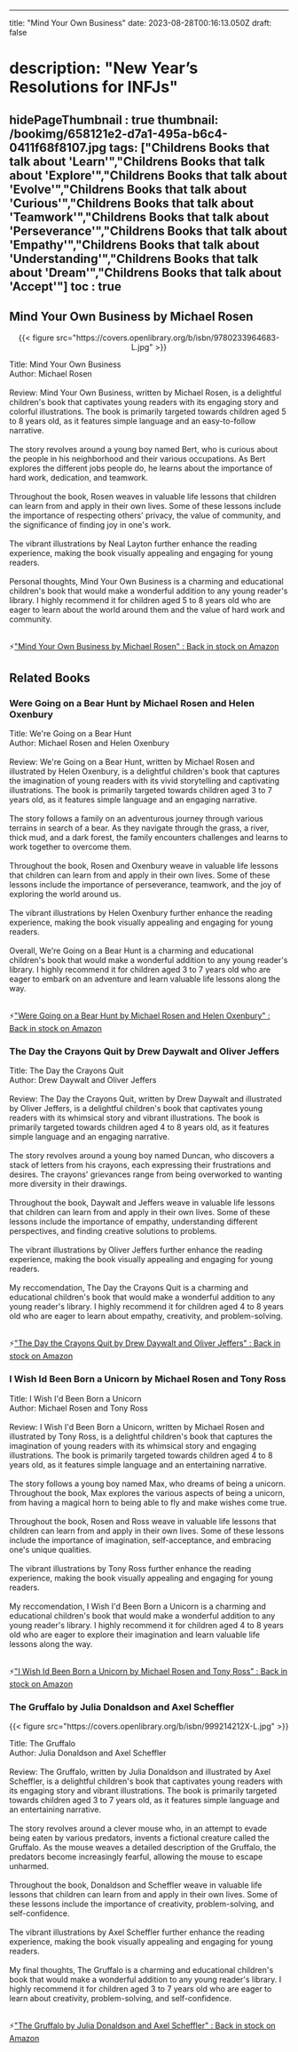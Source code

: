 
---
title: "Mind Your Own Business"
date: 2023-08-28T00:16:13.050Z
draft: false
# description: "New Year’s Resolutions for INFJs"
hidePageThumbnail : true
thumbnail: /bookimg/658121e2-d7a1-495a-b6c4-0411f68f8107.jpg
tags: ["Childrens Books that talk about 'Learn'","Childrens Books that talk about 'Explore'","Childrens Books that talk about 'Evolve'","Childrens Books that talk about 'Curious'","Childrens Books that talk about 'Teamwork'","Childrens Books that talk about 'Perseverance'","Childrens Books that talk about 'Empathy'","Childrens Books that talk about 'Understanding'","Childrens Books that talk about 'Dream'","Childrens Books that talk about 'Accept'"]
toc : true
---
## Mind Your Own Business by Michael Rosen

<center>
{{< figure src="https://covers.openlibrary.org/b/isbn/9780233964683-L.jpg" >}}
</center>

Title: Mind Your Own Business</br>
Author: Michael Rosen</br></br>
Review: Mind Your Own Business, written by Michael Rosen, is a delightful children's book that captivates young readers with its engaging story and colorful illustrations. The book is primarily targeted towards children aged 5 to 8 years old, as it features simple language and an easy-to-follow narrative.</br></br>
The story revolves around a young boy named Bert, who is curious about the people in his neighborhood and their various occupations. As Bert explores the different jobs people do, he learns about the importance of hard work, dedication, and teamwork.</br></br>
Throughout the book, Rosen weaves in valuable life lessons that children can learn from and apply in their own lives. Some of these lessons include the importance of respecting others' privacy, the value of community, and the significance of finding joy in one's work.</br></br>
The vibrant illustrations by Neal Layton further enhance the reading experience, making the book visually appealing and engaging for young readers.</br></br>
Personal thoughts, Mind Your Own Business is a charming and educational children's book that would make a wonderful addition to any young reader's library. I highly recommend it for children aged 5 to 8 years old who are eager to learn about the world around them and the value of hard work and community.</br></br>

<p>⚡<a id="aflink" href="https://www.amazon.com/gp/search?ie=UTF8&tag=klayu00-20&linkCode=ur2&linkId=6639bed89a8ad8dd2705e40644eb43d3&camp=1789&creative=9325&index=books&keywords=Mind Your Own Business by Michael Rosen" class="one" target="_blank" title='"Mind Your Own Business by Michael Rosen" : Back in stock on Amazon'>"Mind Your Own Business by Michael Rosen" : Back in stock on Amazon</a></p>

## Related Books
### Were Going on a Bear Hunt by Michael Rosen and Helen Oxenbury
Title: We're Going on a Bear Hunt</br>
Author: Michael Rosen and Helen Oxenbury</br></br>
Review: We're Going on a Bear Hunt, written by Michael Rosen and illustrated by Helen Oxenbury, is a delightful children's book that captures the imagination of young readers with its vivid storytelling and captivating illustrations. The book is primarily targeted towards children aged 3 to 7 years old, as it features simple language and an engaging narrative.</br></br>
The story follows a family on an adventurous journey through various terrains in search of a bear. As they navigate through the grass, a river, thick mud, and a dark forest, the family encounters challenges and learns to work together to overcome them.</br></br>
Throughout the book, Rosen and Oxenbury weave in valuable life lessons that children can learn from and apply in their own lives. Some of these lessons include the importance of perseverance, teamwork, and the joy of exploring the world around us.</br></br>
The vibrant illustrations by Helen Oxenbury further enhance the reading experience, making the book visually appealing and engaging for young readers.</br></br>
Overall, We're Going on a Bear Hunt is a charming and educational children's book that would make a wonderful addition to any young reader's library. I highly recommend it for children aged 3 to 7 years old who are eager to embark on an adventure and learn valuable life lessons along the way.</br></br>

<p>⚡<a id="aflink" href="https://www.amazon.com/gp/search?ie=UTF8&tag=klayu00-20&linkCode=ur2&linkId=6639bed89a8ad8dd2705e40644eb43d3&camp=1789&creative=9325&index=books&keywords=Were Going on a Bear Hunt by Michael Rosen and Helen Oxenbury" class="one" target="_blank" title='"Were Going on a Bear Hunt by Michael Rosen and Helen Oxenbury" : Back in stock on Amazon'>"Were Going on a Bear Hunt by Michael Rosen and Helen Oxenbury" : Back in stock on Amazon</a></p>

### The Day the Crayons Quit by Drew Daywalt and Oliver Jeffers
Title: The Day the Crayons Quit</br>
Author: Drew Daywalt and Oliver Jeffers</br></br>
Review: The Day the Crayons Quit, written by Drew Daywalt and illustrated by Oliver Jeffers, is a delightful children's book that captivates young readers with its whimsical story and vibrant illustrations. The book is primarily targeted towards children aged 4 to 8 years old, as it features simple language and an engaging narrative.</br></br>
The story revolves around a young boy named Duncan, who discovers a stack of letters from his crayons, each expressing their frustrations and desires. The crayons' grievances range from being overworked to wanting more diversity in their drawings.</br></br>
Throughout the book, Daywalt and Jeffers weave in valuable life lessons that children can learn from and apply in their own lives. Some of these lessons include the importance of empathy, understanding different perspectives, and finding creative solutions to problems.</br></br>
The vibrant illustrations by Oliver Jeffers further enhance the reading experience, making the book visually appealing and engaging for young readers.</br></br>
My reccomendation, The Day the Crayons Quit is a charming and educational children's book that would make a wonderful addition to any young reader's library. I highly recommend it for children aged 4 to 8 years old who are eager to learn about empathy, creativity, and problem-solving.</br></br>

<p>⚡<a id="aflink" href="https://www.amazon.com/gp/search?ie=UTF8&tag=klayu00-20&linkCode=ur2&linkId=6639bed89a8ad8dd2705e40644eb43d3&camp=1789&creative=9325&index=books&keywords=The Day the Crayons Quit by Drew Daywalt and Oliver Jeffers" class="one" target="_blank" title='"The Day the Crayons Quit by Drew Daywalt and Oliver Jeffers" : Back in stock on Amazon'>"The Day the Crayons Quit by Drew Daywalt and Oliver Jeffers" : Back in stock on Amazon</a></p>

### I Wish Id Been Born a Unicorn by Michael Rosen and Tony Ross
Title: I Wish I'd Been Born a Unicorn</br>
Author: Michael Rosen and Tony Ross</br></br>
Review: I Wish I'd Been Born a Unicorn, written by Michael Rosen and illustrated by Tony Ross, is a delightful children's book that captures the imagination of young readers with its whimsical story and engaging illustrations. The book is primarily targeted towards children aged 4 to 8 years old, as it features simple language and an entertaining narrative.</br></br>
The story follows a young boy named Max, who dreams of being a unicorn. Throughout the book, Max explores the various aspects of being a unicorn, from having a magical horn to being able to fly and make wishes come true.</br></br>
Throughout the book, Rosen and Ross weave in valuable life lessons that children can learn from and apply in their own lives. Some of these lessons include the importance of imagination, self-acceptance, and embracing one's unique qualities.</br></br>
The vibrant illustrations by Tony Ross further enhance the reading experience, making the book visually appealing and engaging for young readers.</br></br>
My reccomendation, I Wish I'd Been Born a Unicorn is a charming and educational children's book that would make a wonderful addition to any young reader's library. I highly recommend it for children aged 4 to 8 years old who are eager to explore their imagination and learn valuable life lessons along the way.</br></br>

<p>⚡<a id="aflink" href="https://www.amazon.com/gp/search?ie=UTF8&tag=klayu00-20&linkCode=ur2&linkId=6639bed89a8ad8dd2705e40644eb43d3&camp=1789&creative=9325&index=books&keywords=I Wish Id Been Born a Unicorn by Michael Rosen and Tony Ross" class="one" target="_blank" title='"I Wish Id Been Born a Unicorn by Michael Rosen and Tony Ross" : Back in stock on Amazon'>"I Wish Id Been Born a Unicorn by Michael Rosen and Tony Ross" : Back in stock on Amazon</a></p>

### The Gruffalo by Julia Donaldson and Axel Scheffler
<center>
{{< figure src="https://covers.openlibrary.org/b/isbn/999214212X-L.jpg" >}}
</center>

Title: The Gruffalo</br>
Author: Julia Donaldson and Axel Scheffler</br></br>
Review: The Gruffalo, written by Julia Donaldson and illustrated by Axel Scheffler, is a delightful children's book that captivates young readers with its engaging story and vibrant illustrations. The book is primarily targeted towards children aged 3 to 7 years old, as it features simple language and an entertaining narrative.</br></br>
The story revolves around a clever mouse who, in an attempt to evade being eaten by various predators, invents a fictional creature called the Gruffalo. As the mouse weaves a detailed description of the Gruffalo, the predators become increasingly fearful, allowing the mouse to escape unharmed.</br></br>
Throughout the book, Donaldson and Scheffler weave in valuable life lessons that children can learn from and apply in their own lives. Some of these lessons include the importance of creativity, problem-solving, and self-confidence.</br></br>
The vibrant illustrations by Axel Scheffler further enhance the reading experience, making the book visually appealing and engaging for young readers.</br></br>
My final thoughts, The Gruffalo is a charming and educational children's book that would make a wonderful addition to any young reader's library. I highly recommend it for children aged 3 to 7 years old who are eager to learn about creativity, problem-solving, and self-confidence.</br></br>

<p>⚡<a id="aflink" href="https://www.amazon.com/gp/search?ie=UTF8&tag=klayu00-20&linkCode=ur2&linkId=6639bed89a8ad8dd2705e40644eb43d3&camp=1789&creative=9325&index=books&keywords=The Gruffalo by Julia Donaldson and Axel Scheffler" class="one" target="_blank" title='"The Gruffalo by Julia Donaldson and Axel Scheffler" : Back in stock on Amazon'>"The Gruffalo by Julia Donaldson and Axel Scheffler" : Back in stock on Amazon</a></p>
